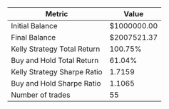| Metric | Value |
| --- | --- |
| Initial Balance | $1000000.00 |
| Final Balance | $2007521.37 |
| Kelly Strategy Total Return | 100.75% |
| Buy and Hold Total Return | 61.04% |
| Kelly Strategy Sharpe Ratio | 1.7159 |
| Buy and Hold Sharpe Ratio | 1.1065 |
| Number of trades | 55 |
